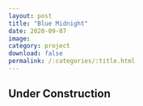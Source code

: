```yaml
---
layout: post
title: "Blue Midnight"
date: 2020-09-07
image: 
category: project
download: false
permalink: /:categories/:title.html
---
```


## Under Construction